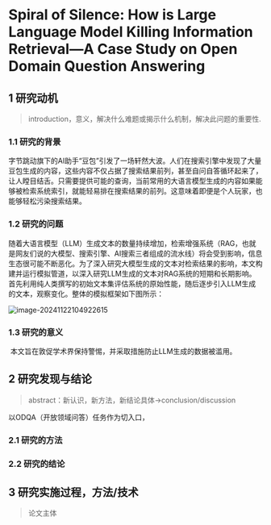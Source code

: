 # Spiral of Silence: How is Large Language Model Killing Information Retrieval—A Case Study on Open Domain Question Answering

## 1 研究动机

> introduction，意义，解决什么难题或揭示什么机制，解决此问题的重要性.

### 1.1 研究的背景

​	字节跳动旗下的AI助手“豆包”引发了一场轩然大波。人们在搜索引擎中发现了大量豆包生成的内容，这些内容不仅占据了搜索结果前列，甚至自问自答循环起来了，让人瞠目结舌。只需要提供可能的查询，当前常用的大语言模型生成的内容如果能够被检索系统索引，就能轻易排在搜索结果的前列。这意味着即便是个人玩家，也能够轻松污染搜索结果。



### 1.2 研究的问题

​	随着大语言模型（LLM）生成文本的数量持续增加，检索增强系统（RAG，也就是网友们说的大模型、搜索引擎、AI搜索三者组成的流水线）将会受到影响，信息生态很可能不断恶化。为了深入研究大模型生成的文本对检索结果的影响，本文构建并运行模拟管道，以深入研究LLM生成的文本对RAG系统的短期和长期影响。首先利用纯人类撰写的初始文本集评估系统的原始性能，随后逐步引入LLM生成的文本，观察变化。整体的模拟框架如下图所示：

![image-20241122104922615](D:\tools\typora_images\image-20241122104922615.png)

### 1.3 研究的意义

​	本文旨在敦促学术界保持警惕，并采取措施防止LLM生成的数据被滥用。



## 2 研究发现与结论

> abstract：新认识，新方法，新结论具体→conclusion/discussion

以ODQA（开放领域问答）任务作为切入口，

### 2.1 研究的方法

### 2.2 研究的结论





## 3 研究实施过程，方法/技术

> 论文主体


